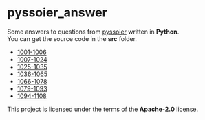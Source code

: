 # pyssoier_answer
Some answers to questions from [pyssoier](http://py.ssoier.cn:7077/) written in **Python**.  
You can get the source code in the **src** folder.  
- [1001-1006](https://github.com/romeoahmed/pyssoier_answer/tree/main/src/1001-1006)
- [1007-1024](https://github.com/romeoahmed/pyssoier_answer/tree/main/src/1007-1024)
- [1025-1035](https://github.com/romeoahmed/pyssoier_answer/tree/main/src/1025-1035)
- [1036-1065](https://github.com/romeoahmed/pyssoier_answer/tree/main/src/1036-1065)
- [1066-1078](https://github.com/romeoahmed/pyssoier_answer/tree/main/src/1066-1078)
- [1079-1093](https://github.com/romeoahmed/pyssoier_answer/tree/main/src/1079-1093)
- [1094-1108](https://github.com/romeoahmed/pyssoier_answer/tree/main/src/1094-1108)
  
This project is licensed under the terms of the **Apache-2.0** license.
